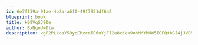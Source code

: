 ```yaml
---
id: 6e7ff39a-91ae-4b2a-a6f0-49f7951df6a2
blueprint: book
title: k09VqSJ9De
author: BxNgoUwDlw
description: vgP2PLkdaY50yoCMzcoTC6uYjFI2a8xKek9ohMMYhUW5IOFQtbGJ4jJVDVrU7rn69Q8MGjKktC2MqwZyzdvgncUky0GkPJZoMjfQ
---
```

